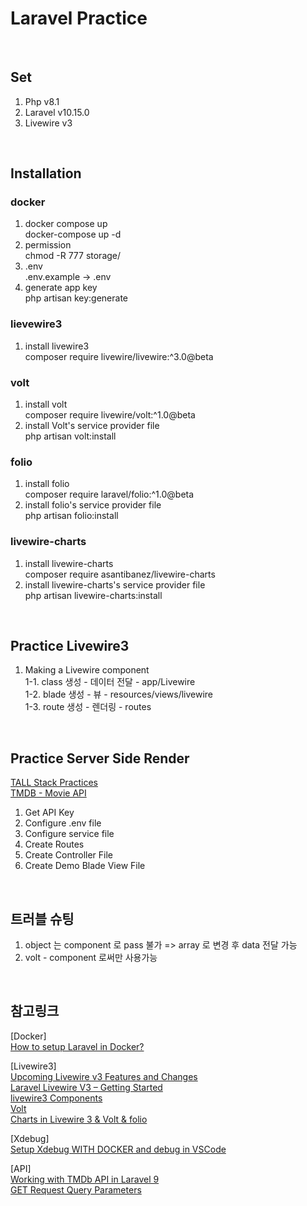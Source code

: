 # Laravel Practice

<br/>

## Set 
1. Php v8.1
2. Laravel v10.15.0
3. Livewire v3

<br/>

## Installation
### docker<br/>
1. docker compose up<br/>
docker-compose up -d<br/>
2. permission<br/>
chmod -R 777 storage/<br/>
3. .env<br/>
.env.example -> .env
4. generate app key<br/>
php artisan key:generate<br/>

### lievewire3<br/>
1. install livewire3<br/>
composer require livewire/livewire:^3.0@beta<br/>

### volt<br/>
1. install volt<br/>
composer require livewire/volt:^1.0@beta<br/>
2. install Volt's service provider file<br/>
php artisan volt:install<br/>

### folio<br/>
1. install folio<br/>
composer require laravel/folio:^1.0@beta<br/>
2. install folio's service provider file<br/>
php artisan folio:install<br/>

### livewire-charts<br/>
1. install livewire-charts<br/>
composer require asantibanez/livewire-charts<br/>
2. install livewire-charts's service provider file<br/>
php artisan livewire-charts:install<br/>

<br/>

## Practice Livewire3
1. Making a Livewire component<br/>
  1-1. class 생성 - 데이터 전달 - app/Livewire<br/>
  1-2. blade 생성 - 뷰 - resources/views/livewire<br/>
  1-3. route 생성 - 렌더링 - routes<br/>

<br/>

## Practice Server Side Render
[TALL Stack Practices](https://www.notion.so/benefitplus/TALL-Stack-Practices-76bf47c8e49043ea9363acb3d7032620)<br/>
[TMDB - Movie API](https://developer.themoviedb.org/docs)<br/>
1. Get API Key
2. Configure .env file
3. Configure service file
4. Create Routes
5. Create Controller File
6. Create Demo Blade View File

<br/>

## 트러블 슈팅
1. object 는 component 로 pass 불가 => array 로 변경 후 data 전달 가능<br/>
2. volt - component 로써만 사용가능<br/>

<br/>

## 참고링크
[Docker]<br/>
[How to setup Laravel in Docker?](https://www.golinuxcloud.com/setup-laravel-in-docker/#Installing_Docker_on_Windows)<br/>

[Livewire3]<br/>
[Upcoming Livewire v3 Features and Changes](https://laravel-news.com/livewire-v3-features)<br/>
[Laravel Livewire V3 – Getting Started](https://ajaxray.com/blog/laravel-livewire-v3-getting-started/)<br/>
[livewire3 Components](https://livewire.laravel.com/docs/components)<br/>
[Volt](https://livewire.laravel.com/docs/volt)<br/>
[Charts in Livewire 3 & Volt & folio](https://nunomaduro.com/charts_in_livewire_3_and_volt)<br/>

[Xdebug]<br/>
[Setup Xdebug WITH DOCKER and debug in VSCode](https://www.youtube.com/watch?v=it7JQKPfWTU)<br/>

[API]<br/>
[Working with TMDb API in Laravel 9](https://blog.devops.dev/working-with-tmdb-api-in-laravel-9-4b4c578b75e4)<br/>
[GET Request Query Parameters](https://laravel.com/docs/10.x/http-client#get-request-query-parameters)<br/>





